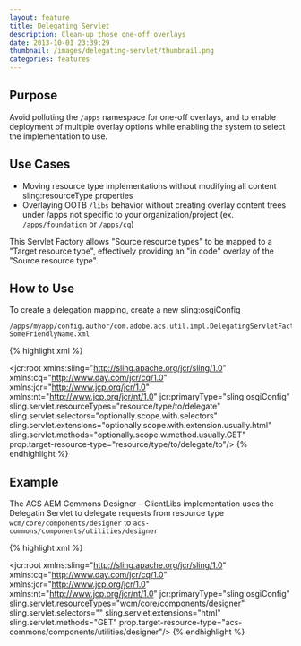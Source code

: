 ```yaml
---
layout: feature
title: Delegating Servlet
description: Clean-up those one-off overlays
date: 2013-10-01 23:39:29
thumbnail: /images/delegating-servlet/thumbnail.png
categories: features
---
```


## Purpose

Avoid polluting the `/apps` namespace for one-off overlays, and to enable deployment of multiple overlay options while enabling the system to select the implementation to use. 


## Use Cases

* Moving resource type implementations without modifying all content sling:resourceType properties
* Overlaying OOTB `/libs` behavior without creating overlay content trees under /apps not specific to your organization/project (ex. `/apps/foundation` or `/apps/cq`)


This Servlet Factory allows "Source resource types" to be mapped to a "Target resource type", effectively providing
an "in code" overlay of the "Source resource type".

## How to Use

To create a delegation mapping, create a new sling:osgiConfig 

    /apps/myapp/config.author/com.adobe.acs.util.impl.DelegatingServletFactoryImpl-SomeFriendlyName.xml

{% highlight xml %}
<?xml version="1.0" encoding="UTF-8"?>
<jcr:root xmlns:sling="http://sling.apache.org/jcr/sling/1.0" xmlns:cq="http://www.day.com/jcr/cq/1.0" xmlns:jcr="http://www.jcp.org/jcr/1.0" xmlns:nt="http://www.jcp.org/jcr/nt/1.0"
    jcr:primaryType="sling:osgiConfig"
    sling.servlet.resourceTypes="resource/type/to/delegate"
    sling.servlet.selectors="optionally.scope.with.selectors"
    sling.servlet.extensions="optionally.scope.with.extension.usually.html"
    sling.servlet.methods="optionally.scope.w.method.usually.GET"
    prop.target-resource-type="resource/type/to/delegate/to"/>
{% endhighlight %}        

## Example

The ACS AEM Commons Designer - ClientLibs implementation uses the Delegatin Servlet to delegate requests from resource type `wcm/core/components/designer` to `acs-commons/components/utilities/designer`

{% highlight xml %}
<?xml version="1.0" encoding="UTF-8"?>
<jcr:root xmlns:sling="http://sling.apache.org/jcr/sling/1.0" xmlns:cq="http://www.day.com/jcr/cq/1.0" xmlns:jcr="http://www.jcp.org/jcr/1.0" xmlns:nt="http://www.jcp.org/jcr/nt/1.0"
    jcr:primaryType="sling:osgiConfig"
    sling.servlet.resourceTypes="wcm/core/components/designer"
    sling.servlet.selectors=""
    sling.servlet.extensions="html"
    sling.servlet.methods="GET"
    prop.target-resource-type="acs-commons/components/utilities/designer"/>
{% endhighlight %}        